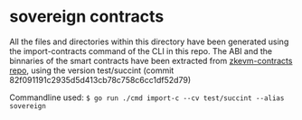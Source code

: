 # sovereign contracts

All the files and directories within this directory have been generated using the import-contracts command of the CLI in this repo.
The ABI and the binnaries of the smart contracts have been extracted from [zkevm-contracts repo](https://github.com/0xPolygonHermez/zkevm-contracts), using the version test/succint (commit 82f091191c2935d5d413cb78c758c6cc1df52d79)

Commandline used: ` $ go run ./cmd import-c --cv test/succint --alias sovereign `

